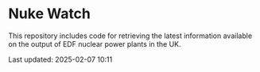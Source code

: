 # Nuke Watch

This repository includes code for retrieving the latest information available on the output of EDF nuclear power plants in the UK.

Last updated: 2025-02-07 10:11